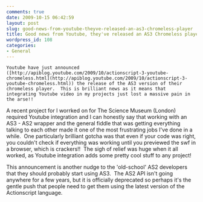 ```yaml
---
comments: true
date: 2009-10-15 06:42:59
layout: post
slug: good-news-from-youtube-theyve-released-an-as3-chromeless-player
title: Good news from Youtube, they've released an AS3 Chromeless player!
wordpress_id: 108
categories:
- General
---
```



    Youtube have just announced ([http://apiblog.youtube.com/2009/10/actionscript-3-youtube-chromeless.html](http://apiblog.youtube.com/2009/10/actionscript-3-youtube-chromeless.html)) the release of the AS3 version of their chromeless player.  This is brilliant news as it means that integrating Youtube video in my projects just lost a massive pain in the arse!! 

A recent project for I worrked on for The Science Museum (London) required Youtube integration and I can honestly say that working with an AS3 - AS2 wrapper and the general fiddle that was getting everything talking to each other made it one of the most frustrating jobs I've done in a while.  One particularly brilliant gotcha was that even if your code was right, you couldn't check if everything was working until you previewed the swf in a browser, which is crackers!!  The sigh of relief was huge when it all worked, as Youtube integration adds some pretty cool stuff to any project!

This announcement is another nudge to the 'old-school' AS2 developers that they should probably start using AS3.  The AS2 API isn't going anywhere for a few years, but it is officially deprecated so perhaps it's the gentle push that people need to get them using the latest version of the Actionscript language.
  
